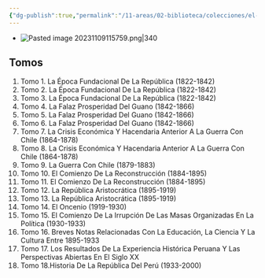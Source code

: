 ```yaml
---
{"dg-publish":true,"permalink":"/11-areas/02-biblioteca/colecciones/el-comercio-historia-de-la-republica-del-peru-de-jorge-basadre/","noteIcon":""}
---
```


- ![Pasted image 20231109115759.png|340](/img/user/10%20Entrada%20%F0%9F%9B%92/%F0%9F%92%BE%20Adjuntos/Pasted%20image%2020231109115759.png)
## Tomos
1. Tomo 1. La Época Fundacional De La República (1822-1842)
2. Tomo 2. La Época Fundacional De La República (1822-1842)
3. Tomo 3. La Época Fundacional De La República (1822-1842)
4. Tomo 4. La Falaz Prosperidad Del Guano (1842-1866)
5. Tomo 5. La Falaz Prosperidad Del Guano (1842-1866)
6. Tomo 6. La Falaz Prosperidad Del Guano (1842-1866)
7. Tomo 7. La Crisis Económica Y Hacendaria Anterior A La Guerra Con Chile (1864-1878)
8. Tomo 8. La Crisis Económica Y Hacendaria Anterior A La Guerra Con Chile (1864-1878)
9. Tomo 9. La Guerra Con Chile (1879-1883)
10. Tomo 10. El Comienzo De La Reconstrucción (1884-1895)
11. Tomo 11. El Comienzo De La Reconstrucción (1884-1895)
12. Tomo 12. La República Aristocrática (1895-1919)
13. Tomo 13. La República Aristocrática (1895-1919)
14. Tomo 14. El Oncenio (1919-1930)
15. Tomo 15. El Comienzo De La Irrupción De Las Masas Organizadas En La Política (1930-1933)
16. Tomo 16. Breves Notas Relacionadas Con La Educación, La Ciencia Y La Cultura Entre 1895-1933
17. Tomo 17. Los Resultados De La Experiencia Histórica Peruana Y Las Perspectivas Abiertas En El Siglo XX
18. Tomo 18.Historia De La República Del Perú (1933-2000)

